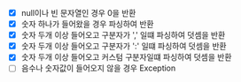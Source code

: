 - [x] null이나 빈 문자열인 경우 0을 반환
- [x] 숫자 하나가 들어왔을 경우 파싱하여 반환
- [x] 숫자 두개 이상 들어오고 구분자가 ',' 일떄 파싱하여 덧셈을 반환
- [x] 숫자 두개 이상 들어오고 구분자가 ':' 일떄 파싱하여 덧셈을 반환
- [x] 숫자 두개 이상 들어오고 커스텀 구분자일떄 파싱하여 덧셈을 반환
- [ ] 음수나 숫자값이 들어오지 않을 경우 Exception